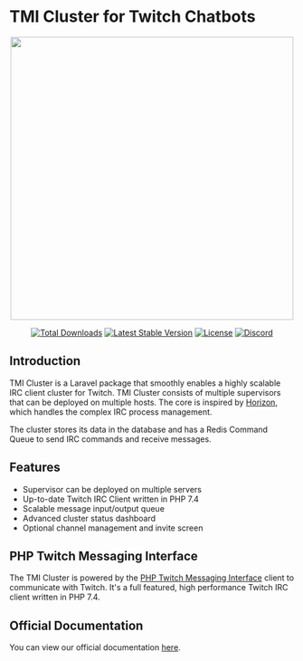 # TMI Cluster for Twitch Chatbots

<p align="center">
  <img height="500" src="https://cdn.jsdelivr.net/gh/ghostzero/tmi-website@main/docs/images/tmi_cluster.png">
</p>

<p align="center">
  <a href="https://packagist.org/packages/ghostzero/tmi-cluster"><img src="https://img.shields.io/packagist/dt/ghostzero/tmi-cluster" alt="Total Downloads"></a>
  <a href="https://packagist.org/packages/ghostzero/tmi-cluster"><img src="https://img.shields.io/packagist/v/ghostzero/tmi-cluster" alt="Latest Stable Version"></a>
  <a href="https://packagist.org/packages/ghostzero/tmi-cluster"><img src="https://img.shields.io/packagist/l/ghostzero/tmi-cluster" alt="License"></a>
  <a href="https://discord.gg/qsxVMNg"><img src="https://discordapp.com/api/guilds/552952675369484301/embed.png?style=shield" alt="Discord"></a>
</p>

## Introduction

TMI Cluster is a Laravel package that smoothly enables a highly scalable IRC client cluster for Twitch. TMI Cluster consists of multiple supervisors that can be deployed on multiple hosts. The core is inspired by [Horizon](https://github.com/laravel/horizon), which handles the complex IRC process management.

The cluster stores its data in the database and has a Redis Command Queue to send IRC commands and receive messages.

## Features

- Supervisor can be deployed on multiple servers
- Up-to-date Twitch IRC Client written in PHP 7.4
- Scalable message input/output queue
- Advanced cluster status dashboard
- Optional channel management and invite screen

## PHP Twitch Messaging Interface

The TMI Cluster is powered by the [PHP Twitch Messaging Interface](https://github.com/ghostzero/tmi) client to communicate with Twitch. It's a full featured, high performance Twitch IRC client written in PHP 7.4. 

## Official Documentation

You can view our official documentation [here](https://tmiphp.com/docs/tmi-cluster.html).
